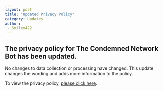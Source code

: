 ```yaml
---
layout: post
title: "Updated Privacy Policy"
category: Updates
author:
 - Smiley422
---
```


## The privacy policy for The Condemned Network Bot has been updated. <!--more-->
No changes to data collection or processing have changed. This update changes the wording and adds more information to the policy.

To view the privacy policy, [please click here](https://smiley.js.org/bot/condemned/privacy).